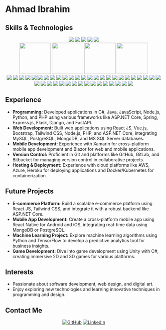 # Ahmad Ibrahim

## Skills & Technologies

<div align="center">
  <img src="https://img.shields.io/badge/C%23-F7B500?logo=c-sharp&logoColor=white&style=for-the-badge" />
  <img src="https://img.shields.io/badge/ASP.NET%20Core-5C2D91?logo=.net&logoColor=white&style=for-the-badge" />
  <img src="https://img.shields.io/badge/Entity%20Framework-7B9C67?logo=dotnet&logoColor=white&style=for-the-badge" />
  <img src="https://img.shields.io/badge/Blazor-7300FF?logo=blazor&logoColor=white&style=for-the-badge" />
  <img src="https://img.shields.io/badge/Xamarin-3498DB?logo=xamarin&logoColor=white&style=for-the-badge" />

  <div align="center">
    <img src="https://img.shields.io/badge/ASP.NET%20Core%20Web%20API-000000?logo=.net" width="100" />
    <img src="https://img.shields.io/badge/Windows%20Forms%20(.NET%20Framework)-5C2D91?logo=.net" width="100" />
    <img src="https://img.shields.io/badge/Flutter-02569B?logo=flutter" width="100" />
    <img src="https://img.shields.io/badge/Dart-0175C2?logo=dart" width="100" />
  </div>

  <img src="https://img.shields.io/badge/Java-007396?logo=java&logoColor=white&style=for-the-badge" />
  <img src="https://img.shields.io/badge/Spring-6DB33F?logo=spring&logoColor=white&style=for-the-badge" />
  <img src="https://img.shields.io/badge/Hibernate-7E2C16?logo=hibernate&logoColor=white&style=for-the-badge" />
  <img src="https://img.shields.io/badge/JavaFX-3E8E41?logo=java&logoColor=white&style=for-the-badge" />

  <img src="https://img.shields.io/badge/JavaScript-F7DF1E?logo=javascript&logoColor=black&style=for-the-badge" />
  <img src="https://img.shields.io/badge/React%20JS-61DAFB?logo=react&logoColor=black&style=for-the-badge" />
  <img src="https://img.shields.io/badge/Vue.js-4FC08D?logo=vue.js&logoColor=white&style=for-the-badge" />
  <img src="https://img.shields.io/badge/Node.js-339933?logo=node.js&logoColor=white&style=for-the-badge" />
  <img src="https://img.shields.io/badge/Express.js-000000?logo=express&logoColor=white&style=for-the-badge" />
  <img src="https://img.shields.io/badge/Next.js-000000?logo=next.js&logoColor=white&style=for-the-badge" />
  
  <img src="https://img.shields.io/badge/Python-306998?logo=python&logoColor=white&style=for-the-badge" />
  <img src="https://img.shields.io/badge/Django-092E20?logo=django&logoColor=white&style=for-the-badge" />
  <img src="https://img.shields.io/badge/Flask-000000?logo=flask&logoColor=white&style=for-the-badge" />
  <img src="https://img.shields.io/badge/FastAPI-009688?logo=fastapi&logoColor=white&style=for-the-badge" />
  <img src="https://img.shields.io/badge/Pyramid-52B8A1?logo=pyramid&logoColor=white&style=for-the-badge" />
  
  <img src="https://img.shields.io/badge/PHP-777BB4?logo=php&logoColor=white&style=for-the-badge" />
  <img src="https://img.shields.io/badge/Laravel-FF2D20?logo=laravel&logoColor=white&style=for-the-badge" />
  <img src="https://img.shields.io/badge/Symfony-000000?logo=symfony&logoColor=white&style=for-the-badge" />
  
  <img src="https://img.shields.io/badge/MySQL-4479A1?logo=mysql&logoColor=white&style=for-the-badge" />
  <img src="https://img.shields.io/badge/PostgreSQL-336791?logo=postgresql&logoColor=white&style=for-the-badge" />
  <img src="https://img.shields.io/badge/MongoDB-47A248?logo=mongodb&logoColor=white&style=for-the-badge" />
  <img src="https://img.shields.io/badge/SQLite-003B57?logo=sqlite&logoColor=white&style=for-the-badge" />
  <img src="https://img.shields.io/badge/MS%20SQL%20Server-CC2927?logo=microsoft-sql-server&logoColor=white&style=for-the-badge" />
  <img src="https://img.shields.io/badge/Oracle-F80000?logo=oracle&logoColor=white&style=for-the-badge" />
  
  <img src="https://img.shields.io/badge/Tailwind%20CSS-06B6D4?logo=tailwind-css&logoColor=white&style=for-the-badge" />
  <img src="https://img.shields.io/badge/Bootstrap-563D7C?logo=bootstrap&logoColor=white&style=for-the-badge" />
  <img src="https://img.shields.io/badge/CSS-1572B6?logo=css3&logoColor=white&style=for-the-badge" />
  <img src="https://img.shields.io/badge/HTML-E34F26?logo=html5&logoColor=white&style=for-the-badge" />
  
  <img src="https://img.shields.io/badge/Git-F05032?logo=git&logoColor=white&style=for-the-badge" />
  <img src="https://img.shields.io/badge/GitHub-181717?logo=github&logoColor=white&style=for-the-badge" />
  <img src="https://img.shields.io/badge/GitLab-FCA121?logo=gitlab&logoColor=white&style=for-the-badge" />
  <img src="https://img.shields.io/badge/Bitbucket-0052CC?logo=bitbucket&logoColor=white&style=for-the-badge" />
  
  <img src="https://img.shields.io/badge/AWS-232F3E?logo=amazon-aws&logoColor=white&style=for-the-badge" />
  <img src="https://img.shields.io/badge/Azure-0089D6?logo=microsoft-azure&logoColor=white&style=for-the-badge" />
  <img src="https://img.shields.io/badge/Heroku-430098?logo=heroku&logoColor=white&style=for-the-badge" />
  <img src="https://img.shields.io/badge/Docker-2496ED?logo=docker&logoColor=white&style=for-the-badge" />
  <img src="https://img.shields.io/badge/Kubernetes-326CE5?logo=kubernetes&logoColor=white&style=for-the-badge" />
  
  <img src="https://img.shields.io/badge/Figma-F24E1E?logo=figma&logoColor=white&style=for-the-badge" />
  <img src="https://img.shields.io/badge/Photoshop-31A8FF?logo=adobe-photoshop&logoColor=white&style=for-the-badge" />
  <img src="https://img.shields.io/badge/Illustrator-FF9A00?logo=adobe-illustrator&logoColor=white&style=for-the-badge" />
  <img src="https://img.shields.io/badge/Premiere%20Pro-9999FF?logo=adobe-premiere-pro&logoColor=white&style=for-the-badge" />
</div>

## Experience

- **Programming:** Developed applications in C#, Java, JavaScript, Node.js, Python, and PHP using various frameworks like ASP.NET Core, Spring, Express.js, Flask, Django, and FastAPI.
- **Web Development:** Built web applications using React JS, Vue.js, Bootstrap, Tailwind CSS, Node.js, PHP, and ASP.NET Core, integrating MySQL, PostgreSQL, MongoDB, and MS SQL Server databases.
- **Mobile Development:** Experience with Xamarin for cross-platform mobile app development and Blazor for web and mobile applications.
- **Version Control:** Proficient in Git and platforms like GitHub, GitLab, and Bitbucket for managing version control in collaborative projects.
- **Hosting & Deployment:** Experience with cloud platforms like AWS, Azure, Heroku for deploying applications and Docker/Kubernetes for containerization.

## Future Projects

- **E-commerce Platform:** Build a scalable e-commerce platform using React JS, Tailwind CSS, and integrate it with a robust backend like ASP.NET Core.
- **Mobile App Development:** Create a cross-platform mobile app using React Native for Android and iOS, integrating real-time data using MongoDB or PostgreSQL.
- **Machine Learning Project:** Explore machine learning algorithms using Python and TensorFlow to develop a predictive analytics tool for business insights.
- **Game Development:** Dive into game development using Unity with C#, creating immersive 2D and 3D games for various platforms.

## Interests

- Passionate about software development, web design, and digital art.
- Enjoy exploring new technologies and learning innovative techniques in programming and design.

## Contact Me

<div align="center">
  
  [![GitHub](https://img.shields.io/badge/GitHub-Profile-blue?logo=github)](https://github.com/MasterWithAhmad)
[![LinkedIn](https://img.shields.io/badge/LinkedIn-Profile-blue?logo=linkedin)](https://www.linkedin.com/in/ahmed-ibrahim-401567206?utm_source=share&utm_campaign=share_via&utm_content=profile&utm_medium=android_app)
  
</div>
